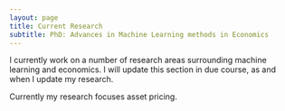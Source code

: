 ```yaml
---
layout: page
title: Current Research
subtitle: PhD: Advances in Machine Learning methods in Economics
---
```


I currently work on a number of research areas surrounding machine learning and economics. I will update this section in due course, as and when I update my research.

Currently my research focuses asset pricing.